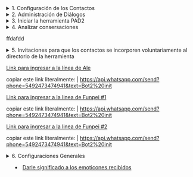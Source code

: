 
<details>
<summary>
1. Configuración de los Contactos
</summary>


<details>
<summary>
              1.1 Importar contactos
</summary>

[Paso 1. Ir al sector de los archivos de contactos en las nubes](https://github.com/Funpei/chatBot/tree/master/Configuraciones)
              
 **Paso 2.** Ejectutar el programa que efecúa la importación de contactos
                ir al escritorio y hacer clic en el acceso directo llamado __<Cargar_Contactos>__  
</details>



<details>
<summary>
              1.2 Asignarle nombre a los contacos cargados
</summary>

| Debe ingresar a la aplicación WhatsApps de su teléfono movil y cambiar el nombre de cada uno de los contactos. 
    
</details>


<details>
<summary>
            1.3 Dejar seleccionados a que contactos quiere que **PAD2_ utilice** en la experiencia.
</summary>
Para concretar este propósito tiene dos opciones: 

* Opción 1: Ir al acceso directo del escritorio y editar el archivo __Contactos.txt__

* Opción 2: Cuando pongo a funcional la aplicación PAD2_ el sistema le preguntará si quiere referenciar un archivo de contactos para aplicarle el proceso de chat.
Estos archivos se pueden acceder a través de este [link](https://github.com/Funpei/chatBot/tree/master/Configuraciones)
</details>

</details>


<details>
<summary>
2. Administración de Diálogos
</summary>

[Índice de diálogos](https://github.com/Funpei/chatBot/blob/master/Documentacion/IndiceDialogos.md)
[Emoticones que se pueden utilizar. Copiando y pegando](https://github.com/Funpei/chatBot/blob/master/Documentacion/SimbolosParaDialogo.md)
[Diccionarios de emoticones que se deben escribir entre símbolos dos puntos. Ej. (:+1:)](https://gist.github.com/rxaviers/7360908)

*

[Tablero de control para probar Diálogo](http://chatbot.baitsoftware.com/)

[Aplicación ]

## Comprobar composiciones de diálogos
| Debe hacer clic en el acceso directo llamado __Comprobación de Diálogos__

## Comprobar si acepta determinados tipos de símbolos - emoticones
| Debe hacer clic en el acceso directo llamado __Símbolos__


</details>


<details>
<summary>
3. Iniciar la herramienta PAD2
</summary>

* Hago clic en el acceso directo llamado __PAD_2__

</details>


<details>
<summary>
4. Analizar consersaciones
</smmary>
  
  
</details>

ffdafdd

<details>
<summary>
5. Invitaciones para que los contactos se incorporen voluntariamente al directorio de la herramienta
</smmary>

[Link para ingresar a la línea de Ale](https://api.whatsapp.com/send?phone=5492473474941&text=Bot2%20init)

copiar este link literalmente: | https://api.whatsapp.com/send?phone=5492473474941&text=Bot2%20init

[Link para ingresar a la linea de Funpei #1](https://api.whatsapp.com/send?phone=5492473474941&text=Bot2%20init)

copiar este link literalmente: | https://api.whatsapp.com/send?phone=5492473474941&text=Bot2%20init

[Link para ingresar a la linea de Funpei #2](https://api.whatsapp.com/send?phone=5492473474941&text=Bot2%20init)

copiar este link literalmente: | https://api.whatsapp.com/send?phone=5492473474941&text=Bot2%20init



</details>



<details>
<summary>
6. Configuraciones Generales
</smmary>

- [Darle significado a los emoticones recibidos](https://github.com/Funpei/chatBot/blob/master/Configuraciones/Emoji2.json)

</details>

